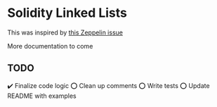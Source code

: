 # Solidity Linked Lists

This was inspired by [this Zeppelin issue](https://github.com/OpenZeppelin/openzeppelin-solidity/issues/1240)

More documentation to come

## TODO
✔️ Finalize code logic
⭕️ Clean up comments
⭕️ Write tests
⭕️ Update README with examples
